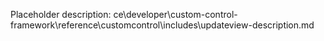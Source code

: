 Placeholder description: ce\developer\custom-control-framework\reference\customcontrol\includes\updateview-description.md